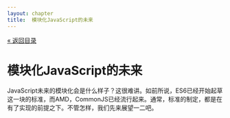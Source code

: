 ```yaml
---
layout: chapter
title:  模块化JavaScript的未来
---
```


<div class="back"><a href="/helloseajs/01-contents.html">&laquo; 返回目录</a></div>

# 模块化JavaScript的未来

JavaScript未来的模块化会是什么样子？这很难讲。如前所说，ES6已经开始起草这一块的标准，而AMD，CommonJS已经流行起来。通常，标准的制定，都是在有了实现的前提之下。不管怎样，我们先来展望一二吧。
